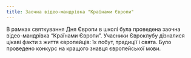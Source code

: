 ```yaml
---
title: Заочна відео-мандрівка "Країнами Європи"
---
```


В рамках святкування Дня Європи в школі була проведена заочна відео-мандрівка “Країнами Європи”. Учасники Євроклубу дізналися цікаві факти з життя європейців: їх побут, традиції і свята. Було проведено конкурс на кращого знавця європейської мови.

<slideshow id="_/72157652834085362" />
